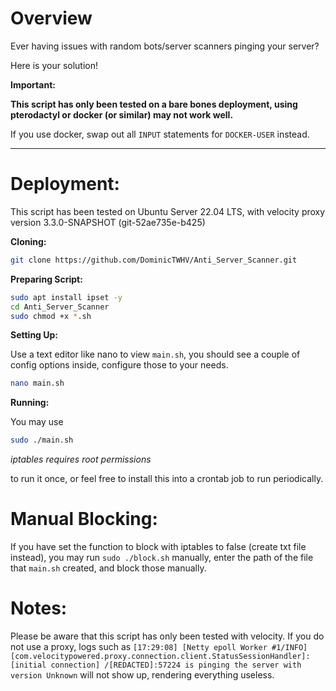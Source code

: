 # Overview

Ever having issues with random bots/server scanners pinging your server?

Here is your solution!

**Important:**

**This script has only been tested on a bare bones deployment, using pterodactyl or docker (or similar) may not work well.**

If you use docker, swap out all `INPUT` statements for `DOCKER-USER` instead.

------------------------------------------------------

# Deployment:

This script has been tested on Ubuntu Server 22.04 LTS, with velocity proxy version 3.3.0-SNAPSHOT (git-52ae735e-b425)


**Cloning:**

```bash
git clone https://github.com/DominicTWHV/Anti_Server_Scanner.git
```

**Preparing Script:**

```bash
sudo apt install ipset -y
cd Anti_Server_Scanner
sudo chmod +x *.sh
```


**Setting Up:**

Use a text editor like nano to view `main.sh`, you should see a couple of config options inside, configure those to your needs.

```bash
nano main.sh
```


**Running:**

You may use

```bash
sudo ./main.sh
```

_iptables requires root permissions_

to run it once, or feel free to install this into a crontab job to run periodically.

# Manual Blocking:

If you have set the function to block with iptables to false (create txt file instead), you may run `sudo ./block.sh` manually, enter the path of the file that `main.sh` created, and block those manually.


# Notes:

Please be aware that this script has only been tested with velocity. If you do not use a proxy, logs such as `[17:29:08] [Netty epoll Worker #1/INFO] [com.velocitypowered.proxy.connection.client.StatusSessionHandler]: [initial connection] /[REDACTED]:57224 is pinging the server with version Unknown` will not show up, rendering everything useless.
